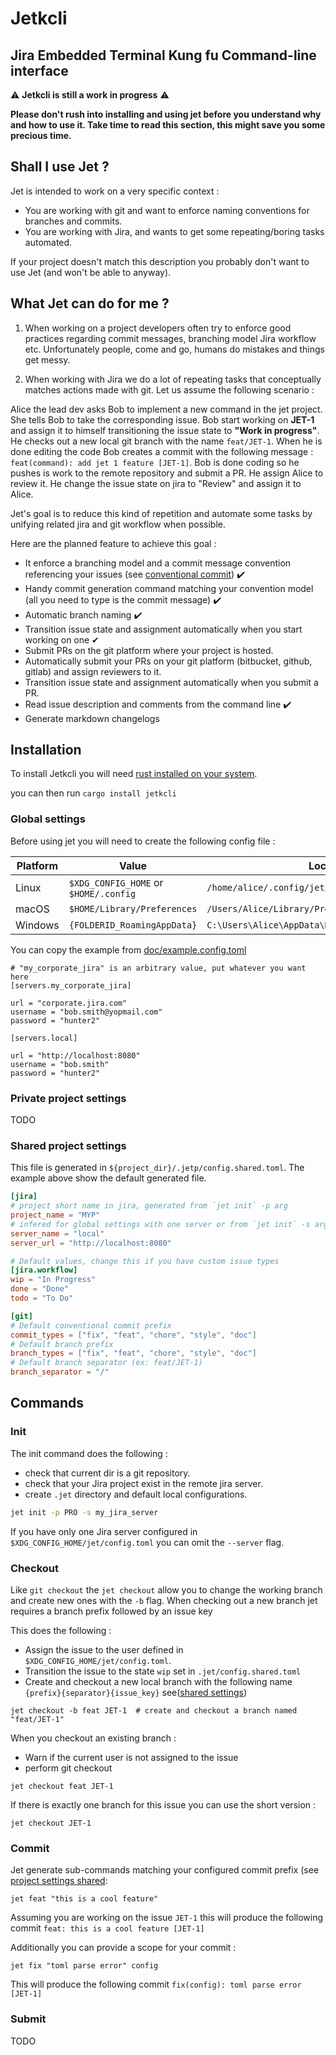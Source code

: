 # Jetkcli

Jira Embedded Terminal Kung fu Command-line interface
---
⚠️ **Jetkcli is still a work in progress** ⚠️

**Please don't rush into installing and using jet before you understand why and how to use it. Take time to read this 
section, this might save you some precious time.** 

## Shall I use Jet ? 

Jet is intended to work on a very specific context : 
- You are working with git and want to enforce naming conventions for branches and commits.
- You are working with Jira, and wants to get some repeating/boring tasks automated.

If your project doesn't match this description you probably don't want to use Jet (and won't be able to anyway). 

## What Jet can do for me ? 

1. When working on a project developers often try to enforce good practices regarding commit messages, 
branching model Jira workflow etc. Unfortunately people, come and go, humans do mistakes and things get messy.

2. When working with Jira we do a lot of repeating tasks that conceptually matches actions made with git. 
Let us assume the following scenario :

Alice the lead dev asks Bob to implement a new command in the jet project. 
She tells Bob to take the corresponding issue. 
Bob start working on **JET-1** and assign it to himself transitioning the issue state to **"Work in progress"**.
He checks out a new local git branch with the name `feat/JET-1`.
When he is done editing the code Bob creates a commit with the following message : `feat(command): add jet 1 feature [JET-1]`.
Bob is done coding so he pushes is work to the remote repository and submit a PR.
He assign Alice to review it.
He change the issue state on jira to "Review" and assign it to Alice.

Jet's goal is to reduce this kind of repetition and automate some tasks by unifying related jira and git workflow when
 possible. 

Here are the planned feature to achieve this goal : 
- It enforce a branching model and a commit message convention referencing your issues
(see [conventional commit](https://www.conventionalcommits.org/en/v1.0.0/)) ✔️
- Handy commit generation command matching your convention model (all you need to type is the commit message) ✔️
- Automatic branch naming ✔️
- Transition issue state and assignment automatically when you start working on one ✔ ️
- Submit PRs on the git platform where your project is hosted. 
- Automatically submit your PRs on your git platform (bitbucket, github, gitlab) and assign reviewers to it. 
- Transition issue state and assignment automatically when you submit a PR. 
- Read issue description and comments from the command line ✔️
- Generate markdown changelogs


## Installation

To install Jetkcli you will need [rust installed on your system](https://www.rust-lang.org/tools/install).

you can then run `cargo install jetkcli`

### Global settings

Before using jet you will need to create the following config file :

|Platform | Value                                 | Location                                           |
| ------- | ------------------------------------- | --------------------------------                   |
| Linux   | `$XDG_CONFIG_HOME` or `$HOME/.config` | `/home/alice/.config/jet/config.toml`              |
| macOS   | `$HOME/Library/Preferences`           | `/Users/Alice/Library/Preferences/jet/config.toml` |
| Windows | `{FOLDERID_RoamingAppData}`           | `C:\Users\Alice\AppData\Roaming\jet\config.toml`   |

You can copy the example from [doc/example.config.toml](doc/example.config.toml)

```shell script
# "my_corporate_jira" is an arbitrary value, put whatever you want here
[servers.my_corporate_jira]

url = "corporate.jira.com"
username = "bob.smith@yopmail.com"
password = "hunter2"

[servers.local]

url = "http://localhost:8080"
username = "bob.smith"
password = "hunter2"
```

### Private project settings
TODO

### Shared project settings

This file is generated in `${project_dir}/.jetp/config.shared.toml`. 
The example above show the default generated file.

```toml
[jira]
# project short name in jira, generated from `jet init` -p arg
project_name = "MYP"
# infered for global settings with one server or from `jet init` -s arg
server_name = "local"
server_url = "http://localhost:8080"

# Default values, change this if you have custom issue types
[jira.workflow]
wip = "In Progress"
done = "Done"
todo = "To Do"

[git]
# Default conventional commit prefix
commit_types = ["fix", "feat", "chore", "style", "doc"]
# Default branch prefix
branch_types = ["fix", "feat", "chore", "style", "doc"]
# Default branch separator (ex: feat/JET-1)
branch_separator = "/"
```

## Commands

### Init

The init command does the following : 
- check that current dir is a git repository. 
- check that your Jira project exist in the remote jira server.  
- create `.jet` directory and default local configurations. 

```sh
jet init -p PRO -s my_jira_server
```
If you have only one Jira server configured in `$XDG_CONFIG_HOME/jet/config.toml` you can omit the `--server` flag.
 
### Checkout

Like `git checkout` the  `jet checkout` allow you to change the working branch and create new ones with the `-b` flag.
When checking out a new branch jet requires a branch prefix followed by an issue key

This does the following :
- Assign the issue to the user defined in `$XDG_CONFIG_HOME/jet/config.toml`. 
- Transition the issue to the state `wip` set in `.jet/config.shared.toml`
- Create and checkout a new local branch with the following name `{prefix}{separator}{issue_key}` see([shared settings](#shared-project-settings))

```shell script
jet checkout -b feat JET-1  # create and checkout a branch named "feat/JET-1"
``` 

When you checkout an existing branch :
- Warn if the current user is not assigned to the issue
- perform git checkout

```shell script
jet checkout feat JET-1
``` 

If there is exactly one branch for this issue you can use the short version : 
 ```shell script
 jet checkout JET-1
 ``` 

### Commit

Jet generate sub-commands matching your configured commit prefix (see [project settings shared](#shared-project-settings):

```shell script
jet feat "this is a cool feature"
```
Assuming you are working on the issue `JET-1` this will produce the following commit `feat: this is a cool feature [JET-1]`

Additionally you can provide a scope for your commit :

```shell script
jet fix "toml parse error" config
```

This will produce the following commit `fix(config): toml parse error [JET-1]`

### Submit 

TODO